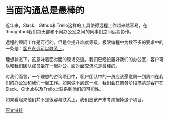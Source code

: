 # 当面沟通总是最棒的

近年来，Slack、Github和Trello这样的工具使得远程工作越来越容易，在thoughtbot我们每天都和不同办公室之间的同事们之间远程协作。

远程的顾问工作是可行的，但是会提升难度等级。极限编程中为数不多的要求中的一条是：[客户永远可以联系上](http://www.extremeprogramming.org/rules/customer.html)。

理想状态下，这意味着面对面的现场交流。我们已经设置好我们的办公室，客户可以和我们团队成员坐在一起办公。面对面交流总是最棒的。

对我们而言，一个理想的咨询项目中，客户团队中的一员应该愿意周一到周四在我们的办公室和我们一起工作。如果做不到这一点，我们会在商务阶段搞清楚客户在Slack、Github以及Trello上联系到他们的可能性。

如果看起来他们并不是很容易联系上，我们应该严肃考虑据掉这个项目。

[原文链接](https://thoughtbot.com/playbook/planning/in-person-communication)
